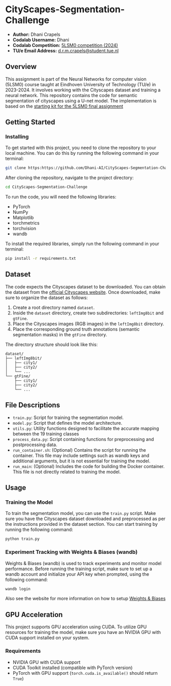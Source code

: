 # CityScapes-Segmentation-Challenge

- **Author:** Dhani Crapels
- **Codalab Username:** Dhani
- **Codalab Competition:** [5LSM0 competition (2024)](https://codalab.lisn.upsaclay.fr/competitions/17868#learn_the_details)
- **TU/e Email Address:** d.r.m.crapels@student.tue.nl

## Overview
This assignment is part of the Neural Networks for computer vision (5LSM0) course taught at Eindhoven University of Technology (TU/e) in 2023-2024. It involves working with the Cityscapes dataset and training a neural network. This repository contains the code for semantic segmentation of cityscapes using a U-net model. The implementation is based on the [starting kit for the 5LSM0 final assignment](https://github.com/5LSM0/FinalAssignment) 

## Getting Started

### Installing
To get started with this project, you need to clone the repository to your local machine. You can do this by running the following command in your terminal:
```bash
git clone https:https://github.com/Dhani-AI/CityScapes-Segmentation-Challenge.git
```

After cloning the repository, navigate to the project directory:
```bash
cd CityScapes-Segmentation-Challenge
```

To run the code, you will need the following libraries:

- PyTorch
- NumPy
- Matplotlib
- torchmetrics
- torchvision
- wandb

To install the required libraries, simply run the following command in your terminal:

```bash
pip install -r requirements.txt
```

## Dataset

The code expects the Cityscapes dataset to be downloaded. You can obtain the dataset from the [official Cityscapes website](https://www.cityscapes-dataset.com/). Once downloaded, make sure to organize the dataset as follows:

1. Create a root directory named `dataset`.
2. Inside the `dataset` directory, create two subdirectories: `leftImg8bit` and `gtFine`.
3. Place the Cityscapes images (RGB images) in the `leftImg8bit` directory.
4. Place the corresponding ground truth annotations (semantic segmentation masks) in the `gtFine` directory.

The directory structure should look like this:

```plaintext
dataset/
├── leftImg8bit/
│   ├── city1/
│   ├── city2/
│   └── ...
└── gtFine/
    ├── city1/
    ├── city2/
    └── ...
```

## File Descriptions

- `train.py`: Script for training the segmentation model.
- `model.py`: Script that defines the model architecture.
- `utils.py`: Utility functions designed to facilitate the accurate mapping between the 19 training classes
- `process_data.py`: Script containing functions for preprocessing and postprocessing data.
- `run_container.sh`: (Optional) Contains the script for running the container. This file may include settings such as wandb keys and additional arguments, but it is not essential for training the model.
- `run_main`: (Optional) Includes the code for building the Docker container. This file is not directly related to training the model.

## Usage

### Training the Model

To train the segmentation model, you can use the `train.py` script. Make sure you have the Cityscapes dataset downloaded and preprocessed as per the instructions provided in the dataset section. You can start training by running the following command:

```bash
python train.py
```

### Experiment Tracking with Weights & Biases (wandb)

Weights & Biases (wandb) is used to track experiments and monitor model performance. Before running the training script, make sure to set up a wandb account and initialize your API key when prompted, using the following command:

```bash
wandb login
```

Also see the website for more information on how to setup [Weights & Biases](https://docs.wandb.ai/quickstart)

## GPU Acceleration

This project supports GPU acceleration using CUDA. To utilize GPU resources for training the model, make sure you have an NVIDIA GPU with CUDA support installed on your system.

### Requirements

- NVIDIA GPU with CUDA support
- CUDA Toolkit installed (compatible with PyTorch version)
- PyTorch with GPU support (`torch.cuda.is_available()` should return `True`)
